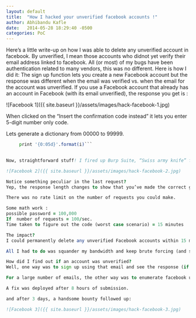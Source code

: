 ```yaml
---
layout: default
title:  "How I hacked your unverified facebook accounts !"
author: Abhibandu Kafle
date:   2014-05-28 18:29:40 -0500
categories: PoC
---
```


Here’s a little write-up on how I was able to delete any unverified account in facebook. By unverified, I mean those accounts who didnot yet verify their email address linked to facebook.
All (or most) of my bugs have been authentication related to many vendors, this was no different.
Here is how I did it:
The sign up function lets you create a new Facebook account but the response was different when the email was verified vs. when the email for the account was unverified. If you use a Facebook account that already has an account in Facebook (with its email unverified), the response you get is :

![Facebook 1]({{ site.baseurl }}/assets/images/hack-facebook-1.jpg)

When clicked on the “Insert the confirmation code instead” it lets you enter 5-digit number only code.


Lets generate a dictionary from 00000 to 99999.

```for i in range(0,99999):
     print '{0:05d}'.format(i)```
 

Now, straightforward stuff! I fired up Burp Suite, “Swiss army knife” for me.

![Facebook 2]({{ site.baseurl }}/assets/images/hack-facebook-2.jpg)

Notice something peculiar in the last request?
Yep, the response length changes to show that you’ve made the correct guess. (AJAX response in burp response says that).

There was no rate limit on the number of requests you could make.

Some math work :
possible password = 100,000
If  number of requests = 100/sec.
Time taken to figure out the code (worst case scenario) = 15 minutes

The impact?
I could permanently delete any unverified Facebook accounts within 15 minutes. You would try to recover using “password recover” feature but all your friends, PM’s would be gone. You would have to create entirely new account.

All I had to do was squander my bandwidth and keep brute forcing (and sit back and relax).

How did I find out if an account was unverified?
Well, one way was to sign up using that email and see the response (if you are asked to enter confirmation code or not).

For a large number of emails, the other way was to enumerate facebook users first, to find out if the email had a facebook account and then use “Change email address field” to sort out which accounts have facebook associated with it and are still unverified.

A fix was deployed after 8 hours of submission.

and after 3 days, a handsome bounty followed up:

![Facebook 3]({{ site.baseurl }}/assets/images/hack-facebook-3.jpg)